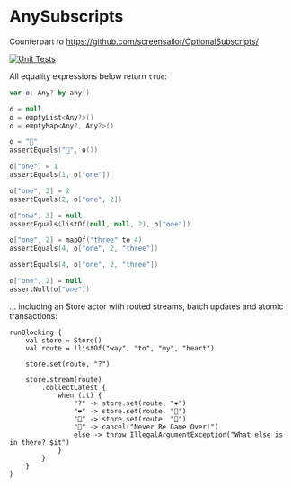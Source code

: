 # AnySubscripts

Counterpart to https://github.com/screensailor/OptionalSubscripts/

[![Unit Tests](https://github.com/ghosalmartin/AnySubscripts/actions/workflows/gradle.yml/badge.svg)](https://github.com/ghosalmartin/AnySubscripts/actions/workflows/gradle.yml)

All equality expressions below return `true`:

```kotlin
var o: Any? by any()

o = null
o = emptyList<Any?>()
o = emptyMap<Any?, Any?>()

o = "👋"
assertEquals("👋", o())

o["one"] = 1
assertEquals(1, o["one"])

o["one", 2] = 2
assertEquals(2, o["one", 2])

o["one", 3] = null
assertEquals(listOf(null, null, 2), o["one"])

o["one", 2] = mapOf("three" to 4)
assertEquals(4, o["one", 2, "three"])

assertEquals(4, o["one", 2, "three"])

o["one", 2] = null
assertNull(o["one"])
```

... including an Store actor with routed streams, batch updates and atomic transactions:

```
runBlocking {
    val store = Store()
    val route = !listOf("way", "to", "my", "heart")

    store.set(route, "?")

    store.stream(route)
        .collectLatest {
            when (it) {
                "?" -> store.set(route, "❤️")
                "❤️" -> store.set(route, "💛")
                "💛" -> store.set(route, "💚")
                "💚" -> cancel("Never Be Game Over!")
                else -> throw IllegalArgumentException("What else is in there? $it")
            }
        }
    }
}
```

